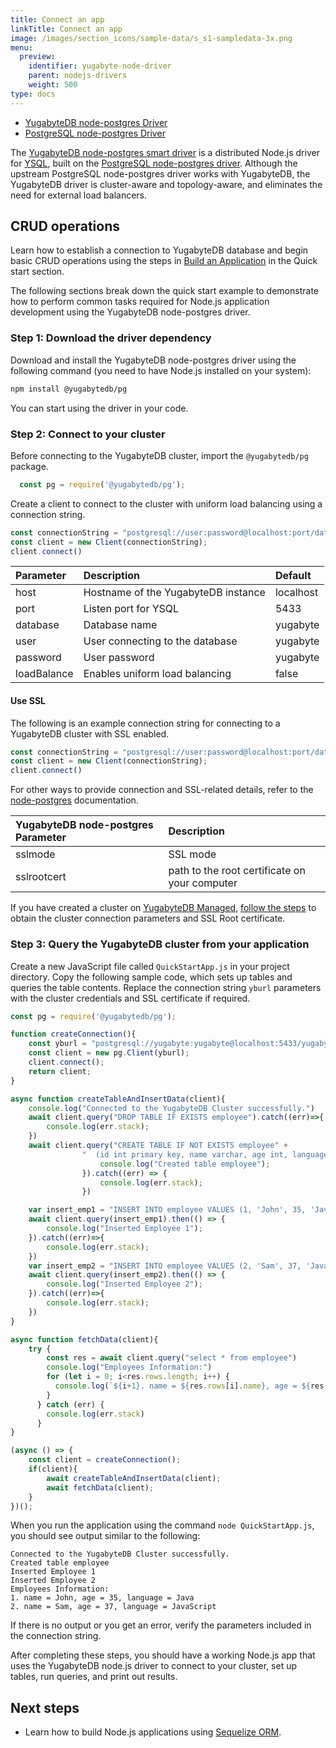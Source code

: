 ```yaml
---
title: Connect an app
linkTitle: Connect an app
image: /images/section_icons/sample-data/s_s1-sampledata-3x.png
menu:
  preview:
    identifier: yugabyte-node-driver
    parent: nodejs-drivers
    weight: 500
type: docs
---
```

<ul class="nav nav-tabs-alt nav-tabs-yb">
  <li >
    <a href="/preview/drivers-orms/nodejs/yugabyte-node-driver/" class="nav-link active">
      <i class="icon-postgres" aria-hidden="true"></i>
      YugabyteDB node-postgres Driver
    </a>
  </li>
  <li >
    <a href="/preview/drivers-orms/nodejs/postgres-node-driver/" class="nav-link">
      <i class="icon-postgres" aria-hidden="true"></i>
      PostgreSQL node-postgres Driver
    </a>
  </li>

</ul>

The [YugabyteDB node-postgres smart driver](https://github.com/yugabyte/node-postgres) is a distributed Node.js driver for [YSQL](../../../api/ysql/), built on the [PostgreSQL node-postgres driver](https://github.com/brianc/node-postgres). Although the upstream PostgreSQL node-postgres driver works with YugabyteDB, the YugabyteDB driver is cluster-aware and topology-aware, and eliminates the need for external load balancers.

## CRUD operations

Learn how to establish a connection to YugabyteDB database and begin basic CRUD operations using the steps in [Build an Application](../../../develop/build-apps/nodejs/ysql-pg/) in the Quick start section.

The following sections break down the quick start example to demonstrate how to perform common tasks required for Node.js application development using the YugabyteDB node-postgres driver.

### Step 1: Download the driver dependency

Download and install the YugabyteDB node-postgres driver using the following command (you need to have Node.js installed on your system):

```sh
npm install @yugabytedb/pg
```

You can start using the driver in your code.

### Step 2: Connect to your cluster

Before connecting to the YugabyteDB cluster, import the `@yugabytedb/pg` package.

``` js
  const pg = require('@yugabytedb/pg');
```

Create a client to connect to the cluster with uniform load balancing using a connection string.

```javascript
const connectionString = "postgresql://user:password@localhost:port/database?loadBalance=true"
const client = new Client(connectionString);
client.connect()
```

| Parameter | Description | Default |
| :---------- | :---------- | :------ |
| host  | Hostname of the YugabyteDB instance | localhost
| port |  Listen port for YSQL | 5433
| database | Database name | yugabyte
| user | User connecting to the database | yugabyte
| password | User password | yugabyte
| loadBalance | Enables uniform load balancing | false

#### Use SSL

The following is an example connection string for connecting to a YugabyteDB cluster with SSL enabled.

```javascript
const connectionString = "postgresql://user:password@localhost:port/database?loadBalance=true&ssl=true&sslmode=verify-full&sslrootcert=~/.postgresql/root.crt"
const client = new Client(connectionString);
client.connect()
```

For other ways to provide connection and SSL-related details, refer to the [node-postgres](https://node-postgres.com/) documentation.

|  YugabyteDB node-postgres Parameter | Description |
| :---------------------- | :---------- |
| sslmode | SSL mode |
| sslrootcert | path to the root certificate on your computer |

If you have created a cluster on [YugabyteDB Managed](https://www.yugabyte.com/cloud/), [follow the steps](../../../yugabyte-cloud/cloud-connect/connect-applications/) to obtain the cluster connection parameters and SSL Root certificate.

### Step 3: Query the YugabyteDB cluster from your application

Create a new JavaScript file called `QuickStartApp.js` in your project directory. Copy the following sample code, which sets up tables and queries the table contents. Replace the connection string `yburl` parameters with the cluster credentials and SSL certificate if required.

```javascript
const pg = require('@yugabytedb/pg');

function createConnection(){
    const yburl = "postgresql://yugabyte:yugabyte@localhost:5433/yugabyte?loadBalance=true";
    const client = new pg.Client(yburl);
    client.connect();
    return client;
}

async function createTableAndInsertData(client){
    console.log("Connected to the YugabyteDB Cluster successfully.")
    await client.query("DROP TABLE IF EXISTS employee").catch((err)=>{
        console.log(err.stack);
    })
    await client.query("CREATE TABLE IF NOT EXISTS employee" +
                "  (id int primary key, name varchar, age int, language text)").then(() => {
                    console.log("Created table employee");
                }).catch((err) => {
                    console.log(err.stack);
                })

    var insert_emp1 = "INSERT INTO employee VALUES (1, 'John', 35, 'Java')"
    await client.query(insert_emp1).then(() => {
        console.log("Inserted Employee 1");
    }).catch((err)=>{
        console.log(err.stack);
    })
    var insert_emp2 = "INSERT INTO employee VALUES (2, 'Sam', 37, 'JavaScript')"
    await client.query(insert_emp2).then(() => {
        console.log("Inserted Employee 2");
    }).catch((err)=>{
        console.log(err.stack);
    })
}

async function fetchData(client){
    try {
        const res = await client.query("select * from employee")
        console.log("Employees Information:")
        for (let i = 0; i<res.rows.length; i++) {
          console.log(`${i+1}. name = ${res.rows[i].name}, age = ${res.rows[i].age}, language = ${res.rows[i].language}`)
        }
      } catch (err) {
        console.log(err.stack)
      }
}

(async () => {
    const client = createConnection();
    if(client){
        await createTableAndInsertData(client);
        await fetchData(client);
    }
})();
```

When you run the application using the command `node QuickStartApp.js`, you should see output similar to the following:

```output
Connected to the YugabyteDB Cluster successfully.
Created table employee
Inserted Employee 1
Inserted Employee 2
Employees Information:
1. name = John, age = 35, language = Java
2. name = Sam, age = 37, language = JavaScript
```

If there is no output or you get an error, verify the parameters included in the connection string.

After completing these steps, you should have a working Node.js app that uses the YugabyteDB node.js driver to connect to your cluster, set up tables, run queries, and print out results.

## Next steps

- Learn how to build Node.js applications using [Sequelize ORM](../sequelize).

